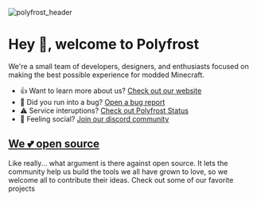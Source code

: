 ![polyfrost_header](https://user-images.githubusercontent.com/62163840/224860361-fbf6dfbf-50fd-4bd2-b49a-bd89c50d7839.png)

# Hey 👋, welcome to Polyfrost

We're a small team of developers, designers, and enthusiasts focused on making the best possible experience for modded Minecraft. 

* 👍 Want to learn more about us? [Check out our website](https://polyfrost.org)
* 🐛 Did you run into a bug? [Open a bug report](https://github.com/Polyfrost/OneConfig/issues/new?assignees=&labels=bug&template=bug_report.yml)
* ⚠️ Service interuptions? [Check out Polyfrost Status](https://status.polyfrost.org/)
* 🦩 Feeling social? [Join our discord community](https://polyfrost.org/discord)

## [We 💕 open source](https://polyfrost.org/oss/)
Like really... what argument is there against open source. It lets the community help us build the tools we all have grown to love, so we welcome all to contribute their ideas. Check out some of our favorite projects
